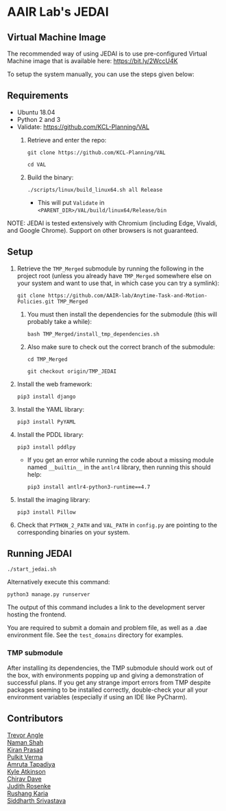 # AAIR Lab's JEDAI

## Virtual Machine Image

The recommended way of using JEDAI is to use pre-configured Virtual Machine image that is available here: https://bit.ly/2WccU4K

To setup the system manually, you can use the steps given below:

## Requirements

- Ubuntu 18.04
- Python 2 and 3
- Validate: https://github.com/KCL-Planning/VAL
  1. Retrieve and enter the repo:
     
     `git clone https://github.com/KCL-Planning/VAL`
     
     `cd VAL`
     
  2. Build the binary:
    
     `./scripts/linux/build_linux64.sh all Release`
  
     - This will put `Validate` in `<PARENT_DIR>/VAL/build/linux64/Release/bin`
    
 NOTE: JEDAI is tested extensively with Chromium (including Edge, Vivaldi, and Google Chrome). Support on other browsers is not guaranteed.  

    
## Setup

1. Retrieve the `TMP_Merged` submodule by running the following in the project root
   (unless you already have `TMP_Merged` somewhere else on your system and want to use that,
    in which case you can try a symlink):

   `git clone https://github.com/AAIR-lab/Anytime-Task-and-Motion-Policies.git TMP_Merged`
    
    1. You must then install the dependencies for the submodule (this will probably take a while):
    
        `bash TMP_Merged/install_tmp_dependencies.sh`
    
    2. Also make sure to check out the correct branch of the submodule:
        
        `cd TMP_Merged`
         
        `git checkout origin/TMP_JEDAI`


2. Install the web framework:

    `pip3 install django`


3. Install the YAML library:

   `pip3 install PyYAML`


4. Install the PDDL library:

    `pip3 install pddlpy`
    
    - If you get an error while running the code about a missing module named `__builtin__` in the `antlr4` library, then running this should help:
        
        `pip3 install antlr4-python3-runtime==4.7`

5. Install the imaging library:
    
    `pip3 install Pillow`


4. Check that `PYTHON_2_PATH` and `VAL_PATH` in `config.py` are pointing to the corresponding binaries on your system.


## Running JEDAI

`./start_jedai.sh`

Alternatively execute this command:

`python3 manage.py runserver`

The output of this command includes a link to the development server hosting the frontend. 

You are required to submit a domain and problem file, as well as a .dae environment file. See the `test_domains` directory for examples.

### TMP submodule

After installing its dependencies, the TMP submodule should work out of the box, with environments popping up and giving a demonstration of successful plans.
If you get any strange import errors from TMP despite packages seeming to be installed correctly, double-check your
all your environment variables (especially if using an IDE like PyCharm).


## Contributors

[Trevor Angle](http://trevorangle.com) <br/>
[Naman Shah](https://www.namanshah.net/)<br/>
[Kiran Prasad](https://github.com/kiranprasad)<br/>
[Pulkit Verma](https://pulkitverma.net)<br/>
[Amruta Tapadiya](https://github.com/amy88amy)<br/>
[Kyle Atkinson](https://github.com/KyleTheEpic)<br/>
[Chirav Dave](https://chiravdave.github.io/)<br/>
[Judith Rosenke](https://www.linkedin.com/in/judith-rosenke/)<br/>
[Rushang Karia](https://github.com/RushangKaria)<br/>
[Siddharth Srivastava](https://siddharthsrivastava.net/)

